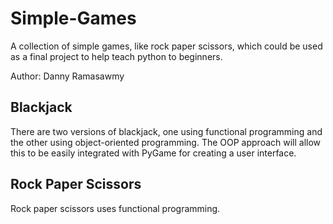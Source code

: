 # Simple-Games
A collection of simple games, like rock paper scissors, which could be used as a final project to help teach python to beginners.

Author: Danny Ramasawmy

## Blackjack
There are two versions of blackjack, one using functional programming and the other using object-oriented programming. The OOP approach will allow this to be easily integrated with PyGame for creating a user interface.

## Rock Paper Scissors
Rock paper scissors uses functional programming.
